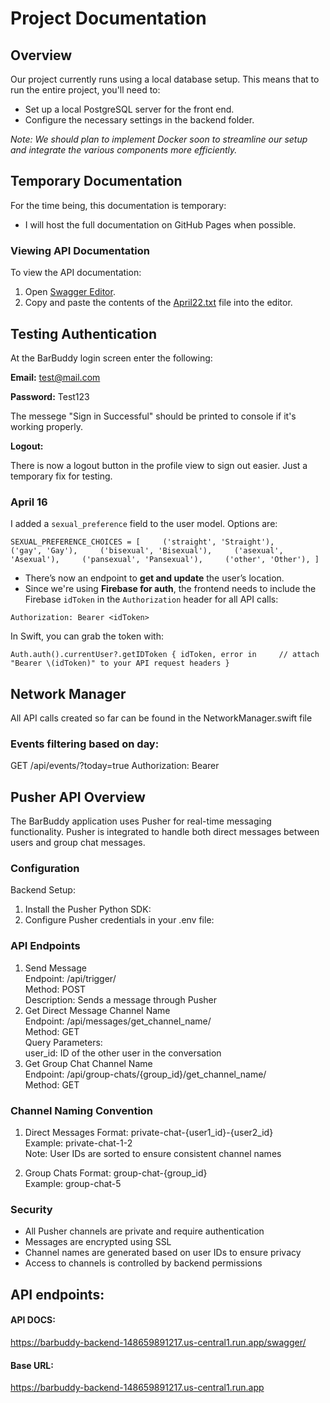 # Project Documentation

## Overview

Our project currently runs using a local database setup. This means that to run the entire project, you'll need to:

- Set up a local PostgreSQL server for the front end.
- Configure the necessary settings in the backend folder.

*Note: We should plan to implement Docker soon to streamline our setup and integrate the various components more efficiently.*

## Temporary Documentation

For the time being, this documentation is temporary:

- I will host the full documentation on GitHub Pages when possible.
  
### Viewing API Documentation

To view the API documentation:

1. Open [Swagger Editor](https://editor-next.swagger.io/).
2. Copy and paste the contents of the [April22.txt](https://github.com/user-attachments/files/19857910/April22.txt) file into the editor.

## Testing Authentication
At the BarBuddy login screen enter the following:

**Email:** test@mail.com

**Password:** Test123

The messege "Sign in Successful" should be printed to console if it's working properly.

**Logout:**

There is now a logout button in the profile view to sign out easier. Just a temporary fix for testing.


### April 16
I added a `sexual_preference` field to the user model. Options are:

`SEXUAL_PREFERENCE_CHOICES = [     ('straight', 'Straight'),     ('gay', 'Gay'),     ('bisexual', 'Bisexual'),     ('asexual', 'Asexual'),     ('pansexual', 'Pansexual'),     ('other', 'Other'), ]`

- There’s now an endpoint to **get and update** the user’s location.
- Since we're using **Firebase for auth**, the frontend needs to include the Firebase `idToken` in the `Authorization` header for all API calls:

`Authorization: Bearer <idToken>`

In Swift, you can grab the token with:

`Auth.auth().currentUser?.getIDToken { idToken, error in     // attach "Bearer \(idToken)" to your API request headers }`

## Network Manager
All API calls created so far can be found in the NetworkManager.swift file


### Events filtering based on day: 

GET /api/events/?today=true
Authorization: Bearer <token>

## Pusher API Overview
The BarBuddy application uses Pusher for real-time messaging functionality. Pusher is integrated to handle both direct messages between users and group chat messages.

### Configuration
Backend Setup:
1. Install the Pusher Python SDK:
2. Configure Pusher credentials in your .env file:

### API Endpoints
1. Send Message  
Endpoint: /api/trigger/  
Method: POST  
Description: Sends a message through Pusher  
3. Get Direct Message Channel Name  
Endpoint: /api/messages/get_channel_name/  
Method: GET  
Query Parameters:  
user_id: ID of the other user in the conversation  
4. Get Group Chat Channel Name  
Endpoint: /api/group-chats/{group_id}/get_channel_name/  
Method: GET  

### Channel Naming Convention
1. Direct Messages
Format: private-chat-{user1_id}-{user2_id}  
Example: private-chat-1-2  
Note: User IDs are sorted to ensure consistent channel names

2. Group Chats
Format: group-chat-{group_id}  
Example: group-chat-5


### Security
- All Pusher channels are private and require authentication
- Messages are encrypted using SSL
- Channel names are generated based on user IDs to ensure privacy
- Access to channels is controlled by backend permissions



## API endpoints: 
#### API DOCS: 
https://barbuddy-backend-148659891217.us-central1.run.app/swagger/
#### Base URL: 
https://barbuddy-backend-148659891217.us-central1.run.app
